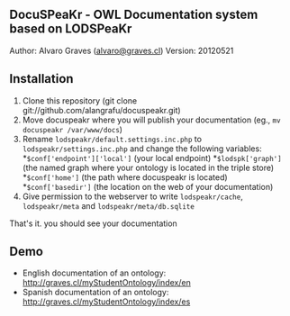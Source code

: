 DocuSPeaKr - OWL Documentation system based on LODSPeaKr
-------------------------------------------------
Author: Alvaro Graves (alvaro@graves.cl)
Version: 20120521

Installation
------------

1. Clone this repository (git clone git://github.com/alangrafu/docuspeakr.git)
2. Move docuspeakr where you will publish your documentation (eg., `mv docuspeakr /var/www/docs`)
3. Rename `lodspeakr/default.settings.inc.php` to `lodspeakr/settings.inc.php` and change the following variables:
    *`$conf['endpoint']['local']` (your local endpoint)
    *`$lodspk['graph']` (the named graph where your ontology is located in the triple store)
    *`$conf['home']` (the path where docuspeakr is located)
    *`$conf['basedir']` (the location on the web of your documentation)
4. Give permission to the webserver to write `lodspeakr/cache`, `lodspeakr/meta` and `lodspeakr/meta/db.sqlite`

That's it. you should see your documentation


Demo
----

* English documentation of an ontology: http://graves.cl/myStudentOntology/index/en
* Spanish documentation of an ontology: http://graves.cl/myStudentOntology/index/es
